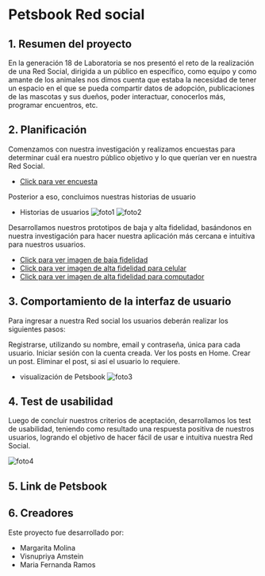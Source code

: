 # Petsbook Red social

## 1. Resumen del proyecto

En la generación 18 de Laboratoria se nos presentó el reto de la realización de una Red Social, dirigida a un público en específico, como equipo y como amante de los animales nos dimos cuenta que estaba la necesidad de tener un espacio en el que se pueda compartir datos de adopción, publicaciones de las mascotas y sus dueños, poder interactuar, conocerlos más, programar encuentros, etc.

## 2. Planificación

Comenzamos con nuestra investigación y realizamos encuestas para determinar cuál era nuestro público objetivo y lo que querían ver en nuestra Red Social.

 * [Click para ver encuesta](https://github.com/visnupriyaAmstein/SCL018-social-network/blob/rama-visnu/src/imagenes-Readme/encuentas.png?raw=true)

Posterior a eso, concluimos nuestras historias de usuario

* Historias de usuarios
 ![foto1](https://github.com/visnupriyaAmstein/SCL018-social-network/blob/rama-visnu/src/imagenes-Readme/historias-usuarios.png?raw=true)
 ![foto2](https://github.com/visnupriyaAmstein/SCL018-social-network/blob/rama-visnu/src/imagenes-Readme/definicion-terminado.png?raw=true)

Desarrollamos nuestros prototipos de baja y alta fidelidad, basándonos en nuestra investigación para hacer nuestra aplicación más cercana e intuitiva para nuestros usuarios.

* [Click para ver imagen de baja fidelidad](https://github.com/visnupriyaAmstein/SCL018-social-network/blob/rama-visnu/src/imagenes-Readme/baja-fidelidad.jpeg?raw=true)
* [Click para ver imagen de alta fidelidad para celular ](https://github.com/visnupriyaAmstein/SCL018-social-network/blob/rama-visnu/src/imagenes-Readme/alta-fidelidad.png?raw=true)
* [Click para ver imagen de alta fidelidad para computador ](https://github.com/visnupriyaAmstein/SCL018-social-network/blob/rama-visnu/src/imagenes-Readme/fidelidad-compu.png?raw=true)


## 3. Comportamiento de la interfaz de usuario

Para ingresar a nuestra Red social los usuarios deberán realizar los siguientes pasos:

Registrarse, utilizando su nombre, email y contraseña, única para cada usuario. 
Iniciar sesión con la cuenta creada.
Ver los posts en Home.
Crear un post.
Eliminar el post, si así el usuario lo requiere.

* visualización de Petsbook
 ![foto3](https://github.com/visnupriyaAmstein/SCL018-social-network/blob/rama-visnu/src/imagenes-Readme/visualizacion.png?raw=true)

## 4. Test de usabilidad

Luego de concluir nuestros criterios de aceptación, desarrollamos los test de usabilidad, teniendo como resultado una respuesta positiva de nuestros usuarios, logrando el objetivo de hacer fácil de usar e intuitiva nuestra Red Social.

![foto4](https://github.com/visnupriyaAmstein/SCL018-social-network/blob/main/src/imagenes-Readme/test-usabilidad.png?raw=true)


## 5. Link de Petsbook

## 6. Creadores

Este proyecto fue desarrollado por:

* Margarita Molina
* Visnupriya Amstein
* Maria Fernanda Ramos